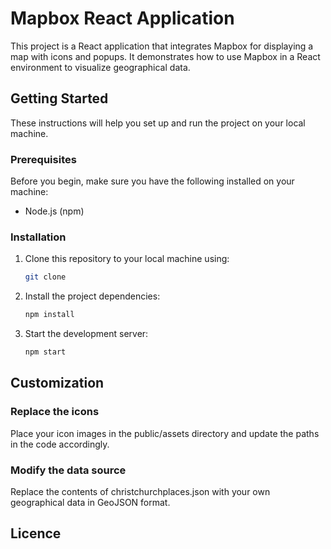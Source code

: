 # Mapbox React Application

This project is a React application that integrates Mapbox for displaying a map with icons and popups. It demonstrates how to use Mapbox in a React environment to visualize geographical data.

## Getting Started

These instructions will help you set up and run the project on your local machine.

### Prerequisites

Before you begin, make sure you have the following installed on your machine:

- Node.js (npm)

### Installation

1. Clone this repository to your local machine using:

   ```bash
   git clone 
2. Install the project dependencies:
    ```bash
    npm install
3. Start the development server:
    ```bash
    npm start
## Customization

### Replace the icons

Place your icon images in the public/assets directory and update the paths in the code accordingly.

### Modify the data source
 
 Replace the contents of christchurchplaces.json with your own geographical data in GeoJSON format.

## Licence